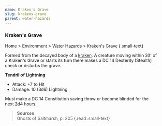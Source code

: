 ```yaml
---
name: Kraken's Grave
slug: krakens-grave
parent: water-hazards
---
```

### Kraken's Grave
[Home](dm-operations-center) > [Environment](environment) > [Water Hazards](water-hazards) > Kraken's Grave {.small-text}

Formed from the decayed body of a [kraken](/monster/kraken). A creature moving within 30' of a Kraken's Grave or starts its turn there makes a DC 14 Dexterity (Stealth) check or disturbs the grave.

**Tendril of Lightning**<br/>
- Attack: +7 to Hit
- Damage: 10 (3d6) Lightning

Must make a DC 14 Constitution saving throw or become blinded for the next 2d4 hours.

> **Sources** <br/>
> Ghosts of Saltmarsh, p. 205
{.read .small-text}
